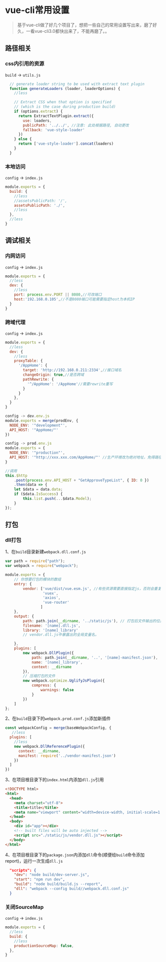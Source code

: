 # vue-cli常用设置

> 基于vue-cli做了好几个项目了，想把一些自己的常用设置写出来，磨了好久，一看vue-cli3.0都快出来了，不能再磨了。。

## 路径相关

### css内引用的资源

`build` -> `utils.js`

```js
  // generate loader string to be used with extract text plugin
  function generateLoaders (loader, loaderOptions) {
	//less

    // Extract CSS when that option is specified
    // (which is the case during production build)
    if (options.extract) {
      return ExtractTextPlugin.extract({
        use: loaders,
        publicPath: '../../', //注意: 此处根据路径, 自动更改
        fallback: 'vue-style-loader'
      })
    } else {
      return ['vue-style-loader'].concat(loaders)
    }
  }
```

### 本地访问

`config` -> `index.js`

```js
module.exports = {
  build: {
	//less
    //assetsPublicPath: '/',
    assetsPublicPath: './',
	//less
  },
  //less
}

```

## 调试相关

### 内网访问

`config` -> `index.js`

```js
module.exports = {
  //less
  dev: {
    //less
    port: process.env.PORT || 8080,//可改端口
    host:'192.168.0.105',//不是8080端口可能需要指定host为本机IP
  }
}

```

### 跨域代理

`config` -> `index.js`

```js
module.exports = {
  //less
  dev: {
    //less
    proxyTable: {
      '/AppHome': {
        target: 'http://192.168.0.211:2334',//接口域名
        changeOrigin: true,//是否跨域
        pathRewrite: {
          '^/AppHome': '/AppHome'//需要rewrite重写
        }
      }
    },
  }
}
```

```js
config -> dev.env.js
module.exports = merge(prodEnv, {
  NODE_ENV: '"development"',
  API_HOST: '"AppHome/"' 
})

config -> prod.env.js
module.exports = {
  NODE_ENV: '"production"',
  API_HOST: '"http://xxx.xxx.com/AppHome/"' //生产环境改为绝对地址，免得路径错了
}

//调用
this.$http
    .post(process.env.API_HOST + "GetApproveTypeList", { ID: 0 })
    .then(data => {
    let $data = data.data;
    if ($data.IsSuccess) {
        this.list.push(...$data.Model);
    }
});
```

## 打包

### dll打包

1、在`build`目录新建`webpack.dll.conf.js`

```js
var path = require("path");
var webpack = require("webpack");

module.exports = {
    // 你想要打包的模块的数组
    entry: {
        vendor: ['vue/dist/vue.esm.js', //有些资源需要直接指定js，否则会重复打包
                 'vuex',
                 'axios',
                 'vue-router'
                ]
    },
    output: {
        path: path.join(__dirname, '../static/js'), // 打包后文件输出的位置
        filename: '[name].dll.js',
        library: '[name]_library'
        // vendor.dll.js中暴露出的全局变量名。

    },
    plugins: [
        new webpack.DllPlugin({
            path: path.join(__dirname, '..', '[name]-manifest.json'),
            name: '[name]_library',
            context: __dirname
        }),
        // 压缩打包的文件
        new webpack.optimize.UglifyJsPlugin({
            compress: {
                warnings: false
            }
        })
    ]
};
```

2、在`build`目录下的`webpack.prod.conf.js`添加新插件

```js
const webpackConfig = merge(baseWebpackConfig, {
   //less
  plugins: [
    //less
    new webpack.DllReferencePlugin({
      context: __dirname,
      manifest: require('../vendor-manifest.json')
    })
  ]
})
```

3、在项目根目录下的`index.html`内添加`dll.js`引用

```html
<!DOCTYPE html>
<html>
  <head>
    <meta charset="utf-8">
    <title>title</title>
    <meta name="viewport" content="width=device-width, initial-scale=1.0">
  </head>
  <body>
    <div id="app"></div>
    <!-- built files will be auto injected -->
    <script src="./static/js/vendor.dll.js"></script>
  </body>
</html>
```

4、在项目根目录下的`package.json`内添加`dll`命令(顺便给`build`命令添加report)，运行一次生成`dll.js`

```json
  "scripts": {
    "dev": "node build/dev-server.js",
    "start": "npm run dev",
    "build": "node build/build.js --report",
    "dll": "webpack --config build//webpack.dll.conf.js"
  }
```

### 关闭SourceMap

`config` -> `index.js`

```js
module.exports = {
  //less
  build: {
    //less
    productionSourceMap: false,
  },
}

```

